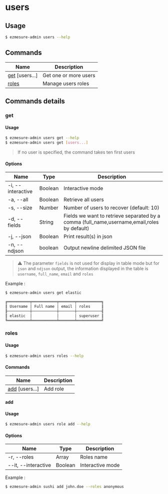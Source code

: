 # users

## Usage

```bash
$ ezmesure-admin users --help
```

## Commands

| Name | Description |
| --- | --- |
| [get](#get) [users...] | Get one or more users |
| [roles](#roles) <command> | Manage users roles |

## Commands details

### get

#### Usage
```bash
$ ezmesure-admin users get --help
$ ezmesure-admin users get [users...]
```
> If no user is specified, the command takes ten first users

#### Options
| Name | Type | Description |
| --- | --- | --- |
| -i, --interactive | Boolean | Interactive mode |
| -a, --all | Boolean | Retrieve all users |
| -s, --size | Number | Number of users to recover (default: 10) |
| -d, --fields | String | Fields we want to retrieve separated by a comma (full_name,username,email,roles by default) |
| -j, --json | Boolean | Print result(s) in json |
| -n, --ndjson | boolean | Output newline delimited JSON file |

> :warning: The parameter ``fields`` is not used for display in table mode but for ``json`` and ``ndjson`` output, the information displayed in the table is ``username``, ``full_name``, ``email`` and ``roles``

Example :
```bash
$ ezmesure-admin users get elastic

╔══════════╤═══════════╤═══════╤═══════════╗
║ Username │ Full name │ email │ roles     ║
╟──────────┼───────────┼───────┼───────────╢
║ elastic  │           │       │ superuser ║
╚══════════╧═══════════╧═══════╧═══════════╝
```
### roles

#### Usage
```bash
$ ezmesure-admin users roles --help
```

#### Commands

| Name | Description |
| --- | --- |
| [add](#add) [users...] | Add role |

#### add

#### Usage
```bash
$ ezmesure-admin users role add --help
```

#### Options
| Name | Type | Description |
| --- | --- | --- |
| -r, --roles | Array | Roles name |
| --it, --interactive | Boolean | Interactive mode |

Example :
```bash
$ ezmesure-admin sushi add john.doe --roles anonymous
```